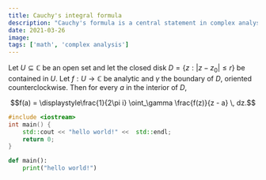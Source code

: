 ```yaml
---
title: Cauchy's integral formula
description: "Cauchy's formula is a central statement in complex analysis."
date: 2021-03-26
image: 
tags: ['math', 'complex analysis']
---
```


Let $U \subseteq \mathbb{C}$ be an open set and let the closed disk $D = \left\{ z : |z - z_0| \leq r \right\}$ be contained in $U$.
Let $f: U \rightarrow \mathbb{C}$ be analytic and $\gamma$ the boundary of $D$, oriented counterclockwise.
Then for every $a$ in the interior of $D$,

$$f(a) = \displaystyle\frac{1}{2\pi i} \oint_\gamma \frac{f(z)}{z - a} \, dz.$$

```cpp
#include <iostream>
int main() {
    std::cout << "hello world!" <<  std::endl;
    return 0;
}
```

```python
def main():
    print("hello world!")
```

<v-img src="blog/_smug.png" alt="hi!"></v-img>
